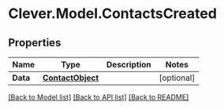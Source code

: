 # Clever.Model.ContactsCreated
## Properties

Name | Type | Description | Notes
------------ | ------------- | ------------- | -------------
**Data** | [**ContactObject**](ContactObject.md) |  | [optional] 

[[Back to Model list]](../README.md#documentation-for-models) [[Back to API list]](../README.md#documentation-for-api-endpoints) [[Back to README]](../README.md)

